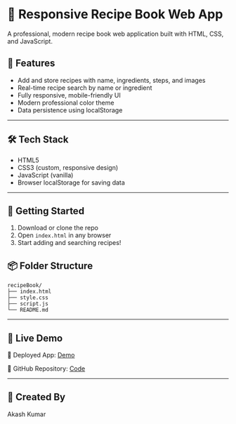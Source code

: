 # 🍲 Responsive Recipe Book Web App

A professional, modern recipe book web application built with HTML, CSS, and JavaScript.

## 🌟 Features

- Add and store recipes with name, ingredients, steps, and images
- Real-time recipe search by name or ingredient
- Fully responsive, mobile-friendly UI
- Modern professional color theme
- Data persistence using localStorage

---

## 🛠 Tech Stack

- HTML5
- CSS3 (custom, responsive design)
- JavaScript (vanilla)
- Browser localStorage for saving data

---

## 🚀 Getting Started

1. Download or clone the repo
2. Open `index.html` in any browser
3. Start adding and searching recipes!

## 📦 Folder Structure

```
recipeBook/
├── index.html
├── style.css
├── script.js
└── README.md
```

---
## 🔗 Live Demo

🚀 Deployed App: [Demo](https://akashkumar2011.github.io/JS-recipeBook/)

📂 GitHub Repository: [Code](https://github.com/AkashKumar2011/JS-recipeBook)

---

## 📧 Created By

  Akash Kumar
